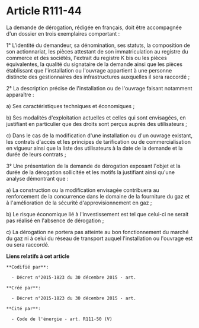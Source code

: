# Article R111-44

La demande de dérogation, rédigée en français, doit être accompagnée d'un dossier en trois exemplaires comportant :

1° L'identité du demandeur, sa dénomination, ses statuts, la composition de son actionnariat, les pièces attestant de son
immatriculation au registre du commerce et des sociétés, l'extrait du registre K bis ou les pièces équivalentes, la qualité
du signataire de la demande ainsi que les pièces établissant que l'installation ou l'ouvrage appartient à une personne
distincte des gestionnaires des infrastructures auxquelles il sera raccordé ;

2° La description précise de l'installation ou de l'ouvrage faisant notamment apparaître :

a) Ses caractéristiques techniques et économiques ;

b) Ses modalités d'exploitation actuelles et celles qui sont envisagées, en justifiant en particulier que des droits sont
perçus auprès des utilisateurs ;

c) Dans le cas de la modification d'une installation ou d'un ouvrage existant, les contrats d'accès et les principes de
tarification ou de commercialisation en vigueur ainsi que la liste des utilisateurs à la date de la demande et la durée de
leurs contrats ;

3° Une présentation de la demande de dérogation exposant l'objet et la durée de la dérogation sollicitée et les motifs la
justifiant ainsi qu'une analyse démontrant que :

a) La construction ou la modification envisagée contribuera au renforcement de la concurrence dans le domaine de la
fourniture du gaz et à l'amélioration de la sécurité d'approvisionnement en gaz ;

b) Le risque économique lié à l'investissement est tel que celui-ci ne serait pas réalisé en l'absence de dérogation ;

c) La dérogation ne portera pas atteinte au bon fonctionnement du marché du gaz ni à celui du réseau de transport auquel
l'installation ou l'ouvrage est ou sera raccordé.

**Liens relatifs à cet article**

	**Codifié par**:

	  - Décret n°2015-1823 du 30 décembre 2015 - art.

	**Créé par**:

	  - Décret n°2015-1823 du 30 décembre 2015 - art.

	**Cité par**:

	  - Code de l'énergie - art. R111-50 (V)

